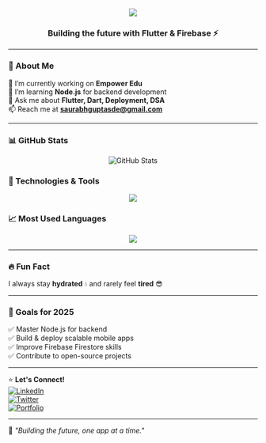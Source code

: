 <h1 align="center">
  <img src="https://readme-typing-svg.herokuapp.com?font=Fira+Code&size=28&duration=2000&pause=500&color=FFFFFF&center=true&vCenter=true&repeat=true&width=500&height=50&lines=Hi+there%2C;I'm+Saurabh+Gupta!;Welcome+to+my+GitHub!+🚀" />
</h1>

<h3 align="center">Building the future with Flutter & Firebase ⚡</h3>


---

### 🚀 About Me  
🔭 I’m currently working on **Empower Edu**  
🌱 I’m learning **Node.js** for backend development  
💬 Ask me about **Flutter, Dart, Deployment, DSA**  
📫 Reach me at **[saurabhguptasde@gmail.com](mailto:saurabhguptasde@gmail.com)**  

---

### 📊 GitHub Stats  
<p align="center">
  <img src="https://github-readme-stats.vercel.app/api?username=SaurabhAlex&show_icons=true&theme=radical" alt="GitHub Stats" />
</p>

### 🚀 Technologies & Tools  
<p align="center">
  <img src="https://skillicons.dev/icons?i=flutter,dart,react,nodejs,firebase,mongodb,cpp,js,git,github,figma,androidstudio,vscode" />
</p>

### 📈 Most Used Languages  
<p align="center">
  <img src="https://github-readme-stats.vercel.app/api/top-langs/?username=SaurabhAlex&layout=compact&theme=radical" />
</p>

---

### 🔥 Fun Fact  
I always stay **hydrated** 💧 and rarely feel **tired** 😎  

---

### 🎯 Goals for 2025  
✅ Master Node.js for backend  
✅ Build & deploy scalable mobile apps  
✅ Improve Firebase Firestore skills  
✅ Contribute to open-source projects  

---

⭐ **Let's Connect!**  
[![LinkedIn](https://img.shields.io/badge/-LinkedIn-blue?style=flat&logo=linkedin)](https://www.linkedin.com/in/saurabhguptasde/)  
[![Twitter](https://img.shields.io/badge/-Twitter-blue?style=flat&logo=twitter)](https://x.com/GuptaSaura93808)  
[![Portfolio](https://img.shields.io/badge/-Portfolio-black?style=flat&logo=web)](https://saurabhalex.github.io/Portfolio/)  

---

🚀 _"Building the future, one app at a time."_  
